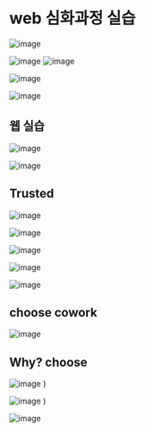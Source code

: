 # web 심화과정 실습 


![image](https://github.com/lemonticsoul/web_advanced/assets/127959482/f465a706-e0d6-433d-b7ac-b3347b9a4588)


![image](https://github.com/lemonticsoul/web_advanced/assets/127959482/f412f596-626a-4018-bc91-883ba284e04b)
![image](https://github.com/lemonticsoul/web_advanced/assets/127959482/38290191-6eff-4fc7-9082-490d7770bbbe)


![image](https://github.com/lemonticsoul/web_advanced/assets/127959482/f5089856-7541-4405-bca6-3be402ed7671)

![image](https://github.com/lemonticsoul/web_advanced/assets/127959482/f634e24f-2015-49e5-bde3-a41b82027576)


## 웹 실습


![image](https://github.com/lemonticsoul/web_advanced/assets/127959482/9ec8cc41-0fb1-4e4d-bf1e-774c802611c5)

![image](https://github.com/lemonticsoul/web_advanced/assets/127959482/e8c82cff-5aa5-4b16-83c0-caf2d96891dc)


## Trusted 

![image](https://github.com/lemonticsoul/web_advanced/assets/127959482/6c369380-f6aa-496f-a41b-0df1c6e77960)

![image](https://github.com/lemonticsoul/web_advanced/assets/127959482/97cc12f7-7414-402d-9407-1f00efd63bfd)

![image](https://github.com/lemonticsoul/web_advanced/assets/127959482/a90de8bf-4350-4b00-b4a3-c59ba050e223)

![image](https://github.com/lemonticsoul/web_advanced/assets/127959482/02c586f5-441d-4a14-97eb-53e88d12319e)

![image](https://github.com/lemonticsoul/web_advanced/assets/127959482/d13a50d6-ba2c-406c-b6fc-7ce1be74e21f)

## choose cowork
![image](https://github.com/lemonticsoul/web_advanced/assets/127959482/e4f79b02-82f1-4018-80b7-49640926602c)

## Why? choose 

![image](https://github.com/lemonticsoul/web_advanced/assets/127959482/a98e661d-0f04-4ea9-ab2c-04234e570659)
)

![image](https://github.com/lemonticsoul/web_advanced/assets/127959482/e833a38d-b51f-40de-8834-b4e24b7ff5a6)
)

![image](https://github.com/lemonticsoul/web_advanced/assets/127959482/e81c6498-c02d-4091-b70d-0b3ac4a53e9a)






